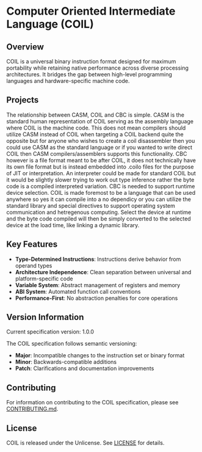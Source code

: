 # Computer Oriented Intermediate Language (COIL)

## Overview

COIL is a universal binary instruction format designed for maximum portability while retaining native performance across diverse processing architectures. It bridges the gap between high-level programming languages and hardware-specific machine code.

## Projects

The relationship between CASM, COIL and CBC is simple. CASM is the standard human representation of COIL serving as the assembly language where COIL is the machine code. This does not mean compilers should utilize CASM instead of COIL when targeting a COIL backend quite the opposite but for anyone who wishes to create a coil disassembler then you could use CASM as the standard language or if you wanted to write direct COIL then CASM compilers/assemblers supports this functionality. CBC however is a file format meant to be after COIL, it does not technically have its own file format but is instead embedded into .coilo files for the purpose of JIT or interpretation. An interpreter could be made for standard COIL but it would be slightly slower trying to work out type inference rather the byte code is a compiled interpreted variation. CBC is needed to support runtime device selection. COIL is made foremost to be a language that can be used anywhere so yes it can compile into a no dependicy or you can utilize the standard library and special directives to support operating system communication and hetregenous computing. Select the device at runtime and the byte code compiled will then be simply converted to the selected device at the load time, like linking a dynamic library.

## Key Features

- **Type-Determined Instructions**: Instructions derive behavior from operand types
- **Architecture Independence**: Clean separation between universal and platform-specific code
- **Variable System**: Abstract management of registers and memory
- **ABI System**: Automated function call conventions
- **Performance-First**: No abstraction penalties for core operations

## Version Information

Current specification version: 1.0.0

The COIL specification follows semantic versioning:
- **Major**: Incompatible changes to the instruction set or binary format
- **Minor**: Backwards-compatible additions
- **Patch**: Clarifications and documentation improvements

## Contributing

For information on contributing to the COIL specification, please see [CONTRIBUTING.md](/CONTRIBUTING.md).

## License

COIL is released under the Unlicense. See [LICENSE](/LICENSE) for details.